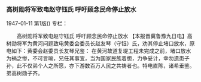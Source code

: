 ### 高树勋将军致电赵守钰氏   呼吁顾念民命停止放水

1947-01-11
第1版()
专栏：

　　高树勋将军致电赵守钰氏
    呼吁顾念民命停止放水
    【本报晋冀鲁豫九日电】高树勋将军为黄河问题致电黄委会委员长赵友琴（守钰）氏，劝其停止堵口放水，原电如下：黄委会赵委员长友琴兄鉴：
    在黄河故道复堤工程未完成之前，堵口放水为祸之惨，不可言喻，兄任其事宜，当为国家民族着想，力争妥计，幸勿遗患子孙，此不仅弟个人之所愿，亦下游数百万人民之共祷者也。特电直陈，诸希垂鉴。弟高树勋子齐。
